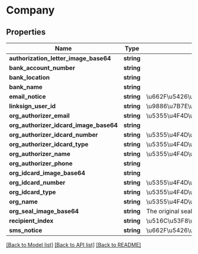 # Company

## Properties
Name | Type | Description | Notes
------------ | ------------- | ------------- | -------------
**authorization_letter_image_base64** | **string** |  | [optional] 
**bank_account_number** | **string** |  | [optional] 
**bank_location** | **string** |  | [optional] 
**bank_name** | **string** |  | [optional] 
**email_notice** | **string** | \u662F\u5426\u90AE\u4EF6\u901A\u77E5\u7B7E\u7F72\u4EBA(y/n) | [optional] 
**linksign_user_id** | **string** | \u9886\u7B7E\u7CFB\u7EDF\u7528\u6237\u7F16\u53F7 | [optional] 
**org_authorizer_email** | **string** | \u5355\u4F4D\u6388\u6743\u4EBA\u90AE\u7BB1 | [optional] 
**org_authorizer_idcard_image_base64** | **string** |  | [optional] 
**org_authorizer_idcard_number** | **string** | \u5355\u4F4D\u6388\u6743\u4EBA\u8BC1\u4EF6\u53F7\u7801 | [optional] 
**org_authorizer_idcard_type** | **string** | \u5355\u4F4D\u6388\u6743\u4EBA\u8BC1\u4EF6\u7C7B\u578B | [optional] 
**org_authorizer_name** | **string** | \u5355\u4F4D\u6388\u6743\u4EBA\u59D3\u540D | [optional] 
**org_authorizer_phone** | **string** |  | 
**org_idcard_image_base64** | **string** |  | [optional] 
**org_idcard_number** | **string** | \u5355\u4F4D\u8BC1\u4EF6\u7F16\u53F7 | [optional] 
**org_idcard_type** | **string** | \u5355\u4F4D\u8BC1\u4EF6\u7C7B\u578B | [optional] 
**org_name** | **string** | \u5355\u4F4D\u540D\u79F0 | 
**org_seal_image_base64** | **string** | The original seal(scan) | [optional] 
**recipient_index** | **string** | \u516C\u53F8\u7D22\u5F15 | [optional] 
**sms_notice** | **string** | \u662F\u5426\u77ED\u4FE1\u901A\u77E5\u7B7E\u7F72\u4EBA(y/n) | [optional] 

[[Back to Model list]](../README.md#documentation-for-models) [[Back to API list]](../README.md#documentation-for-api-endpoints) [[Back to README]](../README.md)


